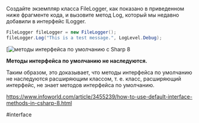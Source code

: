 Создайте экземпляр класса FileLogger, как показано в приведенном ниже фрагменте кода, и вызовите метод Log, который мы недавно добавили в интерфейс ILogger.

```C#
FileLogger fileLogger = new FileLogger();  
fileLogger.Log("This is a test message.", LogLevel.Debug);
```   
 

[![методы интерфейса по умолчанию c Sharp 8](https://images.idgesg.net/images/article/2019/11/default-interface-methods-c-sharp-8-100818627-large.jpg?auto=webp&quality=85,70)

**Методы интерфейса по умолчанию не наследуются.** 

Таким образом, это доказывает, что методы интерфейса по умолчанию не наследуются расширяющим классом, т. е. класс, расширяющий интерфейс, не знает методов интерфейса по умолчанию.

https://www.infoworld.com/article/3455239/how-to-use-default-interface-methods-in-csharp-8.html

#interface 